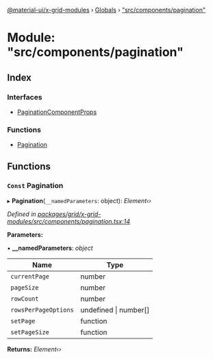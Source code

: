 [@material-ui/x-grid-modules](../README.md) › [Globals](../globals.md) › ["src/components/pagination"](_src_components_pagination_.md)

# Module: "src/components/pagination"

## Index

### Interfaces

* [PaginationComponentProps](../interfaces/_src_components_pagination_.paginationcomponentprops.md)

### Functions

* [Pagination](_src_components_pagination_.md#const-pagination)

## Functions

### `Const` Pagination

▸ **Pagination**(`__namedParameters`: object): *Element‹›*

*Defined in [packages/grid/x-grid-modules/src/components/pagination.tsx:14](https://github.com/mui-org/material-ui-x/blob/02342a6/packages/grid/x-grid-modules/src/components/pagination.tsx#L14)*

**Parameters:**

▪ **__namedParameters**: *object*

Name | Type |
------ | ------ |
`currentPage` | number |
`pageSize` | number |
`rowCount` | number |
`rowsPerPageOptions` | undefined &#124; number[] |
`setPage` | function |
`setPageSize` | function |

**Returns:** *Element‹›*
